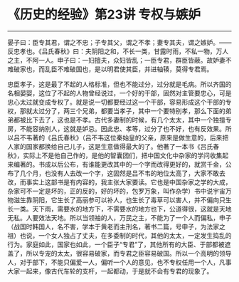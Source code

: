 # 《历史的经验》第23讲 专权与嫉妒

------

晏子曰：臣专其君，谓之不忠；子专其父，谓之不孝；妻专其夫，谓之嫉妒。——反忠孝也。《吕氏春秋》曰：夫阴阳之和，不长一类，甘露时雨，不私一物，万人之主，不阿一人。申子曰：一妇擅夫，众妇皆乱；一臣专君，群臣皆蔽。故妒妻不难破家也，而乱臣不难破国也，是以明君使其臣，并进轴辏，莫得专君焉。

忠臣孝子，这是最了不起的人格标准，但也不能过分，过分就是毛病。所以齐国的名相晏婴，这位了不起的人物曾经说过，一个好的干部，固然对主管要忠心，可是忠心太过就变成专权了。就是说一切都要经过这一个干部，容易形成这个干部的专权，那就太过分了，两三个兄弟，都要当孝子，其中一个要特别孝，那么下面的弟弟都被比下去了，这也是不孝。古代多妻制的时候，有几个太太，其中一个独擅专房，不能容纳别人，这就是妒忌。因此忠、孝等，过分了也不好，也有反效果。所以吕不韦著的《吕氏春秋》（吕不韦这位秦始皇的父亲，原来是做生意的，后来把人家的国家都换给自己儿子，这是生意做得最大的了。他著了一本书《吕氏春秋》，实际上不是他自己作的，是他的智囊团们，把中国文化中杂家的学问收集起来编著的。书成以后公布，有谁能更改其中的一个字而改得更好的，就赏千金，公布了几个月，也没有人去改一个字，这固然是吕不韦的地位太高了，大家不敢去改，而事实上这部书是有内容的，我主张大家要读。它也是中国杂家之学的大成，杂家可不一定是坏的，正的反的，好的坏的，包罗万象，叫作杂学）书中说宇宙万物滋生靠阴阳，它生长了高丽参可以补人，也生长了毒草可以害人，并不偏向只生长一类。天下雨，需要水的地方下，不需要水的地方也下，公道得很，这就是天地无私。人要效法天地。所以当领袖的人，万民之主，不能为了一个人而偏私，申子（战国时韩国人，名不害，学本于黄老而主刑名，著书二篇，号申子，为法家之祖）也说，一个女人独占了丈夫，在多委制的时代，其他的太太，一定发生捣乱的行为。家庭如此，国家也如此，一个臣子“专君”了，其他所有的大臣、于部都被遮盖了，所以专宠的太太，很容易破家，而专君之臣容易破国。所以一个高明的领导人，对于部下，不能只偏爱一人，偏听一个人的意见，也不专权任用一个人，凡事大家一起来，像古代车轮的支杆，一起都动，于是就不会有专君的现象了。